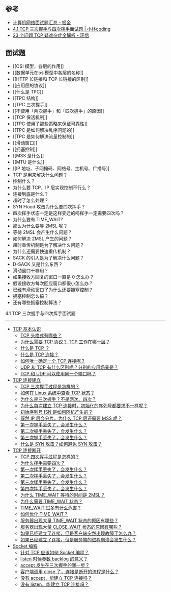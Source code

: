 ## 参考
- [计算机网络面试题汇总 - 掘金](https://juejin.cn/post/7143810987496308743)
- [4.1 TCP 三次握手与四次挥手面试题 | 小林coding](https://xiaolincoding.com/network/3_tcp/tcp_interview.html#tcp-%E5%9F%BA%E6%9C%AC%E8%AE%A4%E8%AF%86)
- [23 个问题 TCP 疑难杂症全解析 - 环信](https://www.easemob.com/news/5249)

## 面试题
- [[OSI 模型，各层的作用]]
- [[数据单元在osi模型中各层的名称]]
- [[HTTP 长链接和 TCP 长链接的区别]]
- [[应用层的协议]]
- [[什么是 TPC]]
- [[TPC 结构]]
- [[TPC 三次握手]]
- [[不使用「两次握手」和「四次握手」的原因]]
- [[TCP 保活机制]]
- [[TPC 使用了那些策略来保证可靠性]]
- [[TPC 是如何解决乱序问题的]]
- [[TPC 是如何解决流量控制的]]
- [[滑动窗口]]
- [[拥塞控制]]
- [[MSS 是什么]]
- [[MTU 是什么]]
- [[IP 地址、子网掩码、网络号、主机号、广播号]]
- TCP 是用来解决什么问题？
- 控制什么？
- 为什么要 TCP，IP 层实现控制不行么？
- 连接到底是什么？
- 超时了怎么处理？
- SYN Flood 攻击为什么要四次挥手？
- 四次挥手状态一定是这样变迁的吗挥手一定需要四次吗？
- 为什么要有 TIME_WAIT?
- 那么为什么要等 2MSL 呢？
- 等待 2MSL 会产生什么问题？
- 如何解决 2MSL 产生的问题？
- 超时重传机制是为了解决什么问题？
- 为什么还需要快速重传机制？
- SACK 的引入是为了解决什么问题？
- D-SACK 又是什么东西？
- 滑动窗口干嘛用？
- 如果接收方回复的窗口一直是 0 怎么办？
- 假设接收方每次回应窗口都很小怎么办？
- 已经有滑动窗口了为什么还要拥塞控制？
- 拥塞控制怎么搞？
- 还有哪些拥塞控制算法？



4.1 TCP 三次握手与四次挥手面试题

---

-   [TCP 基本认识](https://xiaolincoding.com/network/3_tcp/tcp_interview.html#tcp-%E5%9F%BA%E6%9C%AC%E8%AE%A4%E8%AF%86)
    -   [TCP 头格式有哪些？](https://xiaolincoding.com/network/3_tcp/tcp_interview.html#tcp-%E5%A4%B4%E6%A0%BC%E5%BC%8F%E6%9C%89%E5%93%AA%E4%BA%9B)
    -   [为什么需要 TCP 协议？ TCP 工作在哪一层？](https://xiaolincoding.com/network/3_tcp/tcp_interview.html#%E4%B8%BA%E4%BB%80%E4%B9%88%E9%9C%80%E8%A6%81-tcp-%E5%8D%8F%E8%AE%AE-tcp-%E5%B7%A5%E4%BD%9C%E5%9C%A8%E5%93%AA%E4%B8%80%E5%B1%82)
    -   [什么是 TCP ？](https://xiaolincoding.com/network/3_tcp/tcp_interview.html#%E4%BB%80%E4%B9%88%E6%98%AF-tcp)
    -   [什么是 TCP 连接？](https://xiaolincoding.com/network/3_tcp/tcp_interview.html#%E4%BB%80%E4%B9%88%E6%98%AF-tcp-%E8%BF%9E%E6%8E%A5)
    -   [如何唯一确定一个 TCP 连接呢？](https://xiaolincoding.com/network/3_tcp/tcp_interview.html#%E5%A6%82%E4%BD%95%E5%94%AF%E4%B8%80%E7%A1%AE%E5%AE%9A%E4%B8%80%E4%B8%AA-tcp-%E8%BF%9E%E6%8E%A5%E5%91%A2)
    -   [UDP 和 TCP 有什么区别呢？分别的应用场景是？](https://xiaolincoding.com/network/3_tcp/tcp_interview.html#udp-%E5%92%8C-tcp-%E6%9C%89%E4%BB%80%E4%B9%88%E5%8C%BA%E5%88%AB%E5%91%A2-%E5%88%86%E5%88%AB%E7%9A%84%E5%BA%94%E7%94%A8%E5%9C%BA%E6%99%AF%E6%98%AF)
    -   [TCP 和 UDP 可以使用同一个端口吗？](https://xiaolincoding.com/network/3_tcp/tcp_interview.html#tcp-%E5%92%8C-udp-%E5%8F%AF%E4%BB%A5%E4%BD%BF%E7%94%A8%E5%90%8C%E4%B8%80%E4%B8%AA%E7%AB%AF%E5%8F%A3%E5%90%97)
-   [TCP 连接建立](https://xiaolincoding.com/network/3_tcp/tcp_interview.html#tcp-%E8%BF%9E%E6%8E%A5%E5%BB%BA%E7%AB%8B)
    -   [TCP 三次握手过程是怎样的？](https://xiaolincoding.com/network/3_tcp/tcp_interview.html#tcp-%E4%B8%89%E6%AC%A1%E6%8F%A1%E6%89%8B%E8%BF%87%E7%A8%8B%E6%98%AF%E6%80%8E%E6%A0%B7%E7%9A%84)
    -   [如何在 Linux 系统中查看 TCP 状态？](https://xiaolincoding.com/network/3_tcp/tcp_interview.html#%E5%A6%82%E4%BD%95%E5%9C%A8-linux-%E7%B3%BB%E7%BB%9F%E4%B8%AD%E6%9F%A5%E7%9C%8B-tcp-%E7%8A%B6%E6%80%81)
    -   [为什么是三次握手？不是两次、四次？](https://xiaolincoding.com/network/3_tcp/tcp_interview.html#%E4%B8%BA%E4%BB%80%E4%B9%88%E6%98%AF%E4%B8%89%E6%AC%A1%E6%8F%A1%E6%89%8B-%E4%B8%8D%E6%98%AF%E4%B8%A4%E6%AC%A1%E3%80%81%E5%9B%9B%E6%AC%A1)
    -   [为什么每次建立 TCP 连接时，初始化的序列号都要求不一样呢？](https://xiaolincoding.com/network/3_tcp/tcp_interview.html#%E4%B8%BA%E4%BB%80%E4%B9%88%E6%AF%8F%E6%AC%A1%E5%BB%BA%E7%AB%8B-tcp-%E8%BF%9E%E6%8E%A5%E6%97%B6-%E5%88%9D%E5%A7%8B%E5%8C%96%E7%9A%84%E5%BA%8F%E5%88%97%E5%8F%B7%E9%83%BD%E8%A6%81%E6%B1%82%E4%B8%8D%E4%B8%80%E6%A0%B7%E5%91%A2)
    -   [初始序列号 ISN 是如何随机产生的？](https://xiaolincoding.com/network/3_tcp/tcp_interview.html#%E5%88%9D%E5%A7%8B%E5%BA%8F%E5%88%97%E5%8F%B7-isn-%E6%98%AF%E5%A6%82%E4%BD%95%E9%9A%8F%E6%9C%BA%E4%BA%A7%E7%94%9F%E7%9A%84)
    -   [既然 IP 层会分片，为什么 TCP 层还需要 MSS 呢？](https://xiaolincoding.com/network/3_tcp/tcp_interview.html#%E6%97%A2%E7%84%B6-ip-%E5%B1%82%E4%BC%9A%E5%88%86%E7%89%87-%E4%B8%BA%E4%BB%80%E4%B9%88-tcp-%E5%B1%82%E8%BF%98%E9%9C%80%E8%A6%81-mss-%E5%91%A2)
    -   [第一次握手丢失了，会发生什么？](https://xiaolincoding.com/network/3_tcp/tcp_interview.html#%E7%AC%AC%E4%B8%80%E6%AC%A1%E6%8F%A1%E6%89%8B%E4%B8%A2%E5%A4%B1%E4%BA%86-%E4%BC%9A%E5%8F%91%E7%94%9F%E4%BB%80%E4%B9%88)
    -   [第二次握手丢失了，会发生什么？](https://xiaolincoding.com/network/3_tcp/tcp_interview.html#%E7%AC%AC%E4%BA%8C%E6%AC%A1%E6%8F%A1%E6%89%8B%E4%B8%A2%E5%A4%B1%E4%BA%86-%E4%BC%9A%E5%8F%91%E7%94%9F%E4%BB%80%E4%B9%88)
    -   [第三次握手丢失了，会发生什么？](https://xiaolincoding.com/network/3_tcp/tcp_interview.html#%E7%AC%AC%E4%B8%89%E6%AC%A1%E6%8F%A1%E6%89%8B%E4%B8%A2%E5%A4%B1%E4%BA%86-%E4%BC%9A%E5%8F%91%E7%94%9F%E4%BB%80%E4%B9%88)
    -   [什么是 SYN 攻击？如何避免 SYN 攻击？](https://xiaolincoding.com/network/3_tcp/tcp_interview.html#%E4%BB%80%E4%B9%88%E6%98%AF-syn-%E6%94%BB%E5%87%BB-%E5%A6%82%E4%BD%95%E9%81%BF%E5%85%8D-syn-%E6%94%BB%E5%87%BB)
-   [TCP 连接断开](https://xiaolincoding.com/network/3_tcp/tcp_interview.html#tcp-%E8%BF%9E%E6%8E%A5%E6%96%AD%E5%BC%80)
    -   [TCP 四次挥手过程是怎样的？](https://xiaolincoding.com/network/3_tcp/tcp_interview.html#tcp-%E5%9B%9B%E6%AC%A1%E6%8C%A5%E6%89%8B%E8%BF%87%E7%A8%8B%E6%98%AF%E6%80%8E%E6%A0%B7%E7%9A%84)
    -   [为什么挥手需要四次？](https://xiaolincoding.com/network/3_tcp/tcp_interview.html#%E4%B8%BA%E4%BB%80%E4%B9%88%E6%8C%A5%E6%89%8B%E9%9C%80%E8%A6%81%E5%9B%9B%E6%AC%A1)
    -   [第一次挥手丢失了，会发生什么？](https://xiaolincoding.com/network/3_tcp/tcp_interview.html#%E7%AC%AC%E4%B8%80%E6%AC%A1%E6%8C%A5%E6%89%8B%E4%B8%A2%E5%A4%B1%E4%BA%86-%E4%BC%9A%E5%8F%91%E7%94%9F%E4%BB%80%E4%B9%88)
    -   [第二次挥手丢失了，会发生什么？](https://xiaolincoding.com/network/3_tcp/tcp_interview.html#%E7%AC%AC%E4%BA%8C%E6%AC%A1%E6%8C%A5%E6%89%8B%E4%B8%A2%E5%A4%B1%E4%BA%86-%E4%BC%9A%E5%8F%91%E7%94%9F%E4%BB%80%E4%B9%88)
    -   [第三次挥手丢失了，会发生什么？](https://xiaolincoding.com/network/3_tcp/tcp_interview.html#%E7%AC%AC%E4%B8%89%E6%AC%A1%E6%8C%A5%E6%89%8B%E4%B8%A2%E5%A4%B1%E4%BA%86-%E4%BC%9A%E5%8F%91%E7%94%9F%E4%BB%80%E4%B9%88)
    -   [第四次挥手丢失了，会发生什么？](https://xiaolincoding.com/network/3_tcp/tcp_interview.html#%E7%AC%AC%E5%9B%9B%E6%AC%A1%E6%8C%A5%E6%89%8B%E4%B8%A2%E5%A4%B1%E4%BA%86-%E4%BC%9A%E5%8F%91%E7%94%9F%E4%BB%80%E4%B9%88)
    -   [为什么 TIME_WAIT 等待的时间是 2MSL？](https://xiaolincoding.com/network/3_tcp/tcp_interview.html#%E4%B8%BA%E4%BB%80%E4%B9%88-time-wait-%E7%AD%89%E5%BE%85%E7%9A%84%E6%97%B6%E9%97%B4%E6%98%AF-2msl)
    -   [为什么需要 TIME_WAIT 状态？](https://xiaolincoding.com/network/3_tcp/tcp_interview.html#%E4%B8%BA%E4%BB%80%E4%B9%88%E9%9C%80%E8%A6%81-time-wait-%E7%8A%B6%E6%80%81)
    -   [TIME_WAIT 过多有什么危害？](https://xiaolincoding.com/network/3_tcp/tcp_interview.html#time-wait-%E8%BF%87%E5%A4%9A%E6%9C%89%E4%BB%80%E4%B9%88%E5%8D%B1%E5%AE%B3)
    -   [如何优化 TIME_WAIT？](https://xiaolincoding.com/network/3_tcp/tcp_interview.html#%E5%A6%82%E4%BD%95%E4%BC%98%E5%8C%96-time-wait)
    -   [服务器出现大量 TIME_WAIT 状态的原因有哪些？](https://xiaolincoding.com/network/3_tcp/tcp_interview.html#%E6%9C%8D%E5%8A%A1%E5%99%A8%E5%87%BA%E7%8E%B0%E5%A4%A7%E9%87%8F-time-wait-%E7%8A%B6%E6%80%81%E7%9A%84%E5%8E%9F%E5%9B%A0%E6%9C%89%E5%93%AA%E4%BA%9B)
    -   [服务器出现大量 CLOSE_WAIT 状态的原因有哪些？](https://xiaolincoding.com/network/3_tcp/tcp_interview.html#%E6%9C%8D%E5%8A%A1%E5%99%A8%E5%87%BA%E7%8E%B0%E5%A4%A7%E9%87%8F-close-wait-%E7%8A%B6%E6%80%81%E7%9A%84%E5%8E%9F%E5%9B%A0%E6%9C%89%E5%93%AA%E4%BA%9B)
    -   [如果已经建立了连接，但是客户端突然出现故障了怎么办？](https://xiaolincoding.com/network/3_tcp/tcp_interview.html#%E5%A6%82%E6%9E%9C%E5%B7%B2%E7%BB%8F%E5%BB%BA%E7%AB%8B%E4%BA%86%E8%BF%9E%E6%8E%A5-%E4%BD%86%E6%98%AF%E5%AE%A2%E6%88%B7%E7%AB%AF%E7%AA%81%E7%84%B6%E5%87%BA%E7%8E%B0%E6%95%85%E9%9A%9C%E4%BA%86%E6%80%8E%E4%B9%88%E5%8A%9E)
    -   [如果已经建立了连接，但是服务端的进程崩溃会发生什么？](https://xiaolincoding.com/network/3_tcp/tcp_interview.html#%E5%A6%82%E6%9E%9C%E5%B7%B2%E7%BB%8F%E5%BB%BA%E7%AB%8B%E4%BA%86%E8%BF%9E%E6%8E%A5-%E4%BD%86%E6%98%AF%E6%9C%8D%E5%8A%A1%E7%AB%AF%E7%9A%84%E8%BF%9B%E7%A8%8B%E5%B4%A9%E6%BA%83%E4%BC%9A%E5%8F%91%E7%94%9F%E4%BB%80%E4%B9%88)
-   [Socket 编程](https://xiaolincoding.com/network/3_tcp/tcp_interview.html#socket-%E7%BC%96%E7%A8%8B)
    -   [针对 TCP 应该如何 Socket 编程？](https://xiaolincoding.com/network/3_tcp/tcp_interview.html#%E9%92%88%E5%AF%B9-tcp-%E5%BA%94%E8%AF%A5%E5%A6%82%E4%BD%95-socket-%E7%BC%96%E7%A8%8B)
    -   [listen 时候参数 backlog 的意义？](https://xiaolincoding.com/network/3_tcp/tcp_interview.html#listen-%E6%97%B6%E5%80%99%E5%8F%82%E6%95%B0-backlog-%E7%9A%84%E6%84%8F%E4%B9%89)
    -   [accept 发生在三次握手的哪一步？](https://xiaolincoding.com/network/3_tcp/tcp_interview.html#accept-%E5%8F%91%E7%94%9F%E5%9C%A8%E4%B8%89%E6%AC%A1%E6%8F%A1%E6%89%8B%E7%9A%84%E5%93%AA%E4%B8%80%E6%AD%A5)
    -   [客户端调用 close 了，连接是断开的流程是什么？](https://xiaolincoding.com/network/3_tcp/tcp_interview.html#%E5%AE%A2%E6%88%B7%E7%AB%AF%E8%B0%83%E7%94%A8-close-%E4%BA%86-%E8%BF%9E%E6%8E%A5%E6%98%AF%E6%96%AD%E5%BC%80%E7%9A%84%E6%B5%81%E7%A8%8B%E6%98%AF%E4%BB%80%E4%B9%88)
    -   [没有 accept，能建立 TCP 连接吗？](https://xiaolincoding.com/network/3_tcp/tcp_interview.html#%E6%B2%A1%E6%9C%89-accept-%E8%83%BD%E5%BB%BA%E7%AB%8B-tcp-%E8%BF%9E%E6%8E%A5%E5%90%97)
    -   [没有 listen，能建立 TCP 连接吗？](https://xiaolincoding.com/network/3_tcp/tcp_interview.html#%E6%B2%A1%E6%9C%89-listen-%E8%83%BD%E5%BB%BA%E7%AB%8B-tcp-%E8%BF%9E%E6%8E%A5%E5%90%97)


